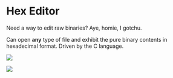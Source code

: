 # Hex Editor
Need a way to edit raw binaries? Aye, homie, I gotchu.

Can open **any** type of file and exhibit the pure binary contents in hexadecimal format. Driven by the C language.

![](/Screenshot%20from%202025-06-02%2014-29-50.png)

![](/Screenshot%20from%202025-06-02%2014-30-23.png)
